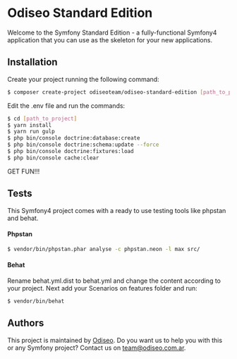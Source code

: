 Odiseo Standard Edition
========================

Welcome to the Symfony Standard Edition - a fully-functional Symfony4
application that you can use as the skeleton for your new applications.

Installation
------------

Create your project running the following command:

```bash
$ composer create-project odiseoteam/odiseo-standard-edition [path_to_project]
```

Edit the .env file and run the commands:

```bash
$ cd [path_to_project]
$ yarn install
$ yarn run gulp
$ php bin/console doctrine:database:create
$ php bin/console doctrine:schema:update --force
$ php bin/console doctrine:fixtures:load
$ php bin/console cache:clear
```

GET FUN!!!

Tests
-------

This Symfony4 project comes with a ready to use testing tools like phpstan and behat.

#### Phpstan

```bash
$ vendor/bin/phpstan.phar analyse -c phpstan.neon -l max src/
```

#### Behat

Rename behat.yml.dist to behat.yml and change the content according to your project.
Next add your Scenarios on features folder and run:

```bash
$ vendor/bin/behat
```

Authors
-------

This project is maintained by <a href="https://odiseo.com.ar">Odiseo</a>. Do you want us to help you with this or any Symfony project? Contact us on <a href="mailto:team@odiseo.com.ar">team@odiseo.com.ar</a>.
